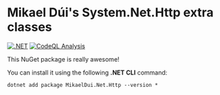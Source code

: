 
# Mikael Dúi's System.Net.Http extra classes
[![.NET](https://github.com/mikaeldui/dotnet-net-http/actions/workflows/dotnet.yml/badge.svg)](https://github.com/mikaeldui/dotnet-net-http/actions/workflows/dotnet.yml)
[![CodeQL Analysis](https://github.com/mikaeldui/dotnet-net-http/actions/workflows/codeql-analysis.yml/badge.svg)](https://github.com/mikaeldui/dotnet-net-http/actions/workflows/codeql-analysis.yml)

This NuGet package is really awesome!

You can install it using the following **.NET CLI** command:

    dotnet add package MikaelDui.Net.Http --version *

